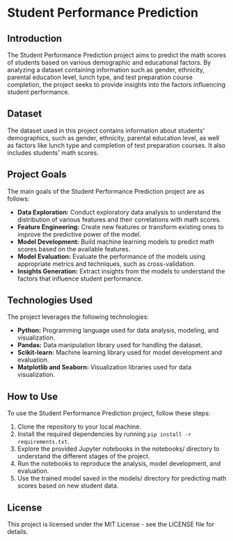 # Student Performance Prediction

## Introduction

The Student Performance Prediction project aims to predict the math scores of students based on various demographic and educational factors. By analyzing a dataset containing information such as gender, ethnicity, parental education level, lunch type, and test preparation course completion, the project seeks to provide insights into the factors influencing student performance.

## Dataset

The dataset used in this project contains information about students' demographics, such as gender, ethnicity, parental education level, as well as factors like lunch type and completion of test preparation courses. It also includes students' math scores.

## Project Goals

The main goals of the Student Performance Prediction project are as follows:

- **Data Exploration:** Conduct exploratory data analysis to understand the distribution of various features and their correlations with math scores.
- **Feature Engineering:** Create new features or transform existing ones to improve the predictive power of the model.
- **Model Development:** Build machine learning models to predict math scores based on the available features.
- **Model Evaluation:** Evaluate the performance of the models using appropriate metrics and techniques, such as cross-validation.
- **Insights Generation:** Extract insights from the models to understand the factors that influence student performance.

## Technologies Used

The project leverages the following technologies:

- **Python:** Programming language used for data analysis, modeling, and visualization.
- **Pandas:** Data manipulation library used for handling the dataset.
- **Scikit-learn:** Machine learning library used for model development and evaluation.
- **Matplotlib and Seaborn:** Visualization libraries used for data visualization.

## How to Use

To use the Student Performance Prediction project, follow these steps:

1. Clone the repository to your local machine.
2. Install the required dependencies by running `pip install -r requirements.txt`.
3. Explore the provided Jupyter notebooks in the notebooks/ directory to understand the different stages of the project.
4. Run the notebooks to reproduce the analysis, model development, and evaluation.
5. Use the trained model saved in the models/ directory for predicting math scores based on new student data.

## License

This project is licensed under the MIT License - see the LICENSE file for details.
